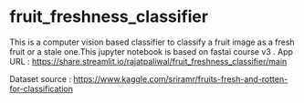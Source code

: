 # fruit_freshness_classifier
This is a computer vision based classifier to classify a fruit image as a fresh fruit or a stale one.This jupyter notebook is based on fastai course v3 .
App URL : https://share.streamlit.io/rajatpaliwal/fruit_freshness_classifier/main

Dataset source : https://www.kaggle.com/sriramr/fruits-fresh-and-rotten-for-classification
